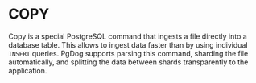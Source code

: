 # COPY

Copy is a special PostgreSQL command that ingests a file directly into a database table. This allows to ingest data faster than by using individual `INSERT` queries.
PgDog supports parsing this command, sharding the file automatically, and splitting the data between shards transparently to the application.
